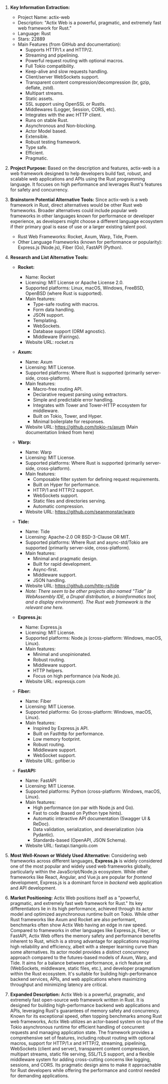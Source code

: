 1.  **Key Information Extraction:**
    *   Project Name: actix-web
    *   Description: "Actix Web is a powerful, pragmatic, and extremely fast web framework for Rust."
    *   Language: Rust
    *   Stars: 22889
    *   Main Features (from GitHub and documentation):
        *   Supports HTTP/1.x and HTTP/2.
        *   Streaming and pipelining.
        *   Powerful request routing with optional macros.
        *   Full Tokio compatibility.
        *   Keep-alive and slow requests handling.
        *   Client/server WebSockets support.
        *   Transparent content compression/decompression (br, gzip, deflate, zstd).
        *   Multipart streams.
        *   Static assets.
        *   SSL support using OpenSSL or Rustls.
        *   Middlewares (Logger, Session, CORS, etc).
        *   Integrates with the awc HTTP client.
        *   Runs on stable Rust.
        *   Asynchronous and Non-blocking.
        *   Actor Model based.
        *   Extensible.
        *   Robust testing framework.
        *   Type safe.
        *   Efficient.
        *   Pragmatic.

2.  **Project Purpose:**
    Based on the description and features, actix-web is a web framework designed to help developers build fast, robust, and scalable web applications and APIs using the Rust programming language. It focuses on high performance and leverages Rust's features for safety and concurrency.

3.  **Brainstorm Potential Alternative Tools:**
    Since actix-web is a web framework in Rust, direct alternatives would be other Rust web frameworks. Broader alternatives could include popular web frameworks in other languages known for performance or developer experience, as developers might choose a different language ecosystem if their primary goal is ease of use or a larger existing talent pool.

    *   Rust Web Frameworks: Rocket, Axum, Warp, Tide, Poem.
    *   Other Language Frameworks (known for performance or popularity): Express.js (Node.js), Fiber (Go), FastAPI (Python).

4.  **Research and List Alternative Tools:**

    *   **Rocket:**
        *   Name: Rocket
        *   Licensing: MIT License or Apache License 2.0.
        *   Supported platforms: Linux, macOS, Windows, FreeBSD, OpenBSD (where Rust is supported).
        *   Main features:
            *   Type-safe routing with macros.
            *   Form data handling.
            *   JSON support.
            *   Templating.
            *   WebSockets.
            *   Database support (ORM agnostic).
            *   Middleware (Fairings).
        *   Website URL: rocket.rs

    *   **Axum:**
        *   Name: Axum
        *   Licensing: MIT License.
        *   Supported platforms: Where Rust is supported (primarily server-side, cross-platform).
        *   Main features:
            *   Macro-free routing API.
            *   Declarative request parsing using extractors.
            *   Simple and predictable error handling.
            *   Integrates with Tower and Tower-HTTP ecosystem for middleware.
            *   Built on Tokio, Tower, and Hyper.
            *   Minimal boilerplate for responses.
        *   Website URL: https://github.com/tokio-rs/axum (Main documentation linked from here)

    *   **Warp:**
        *   Name: Warp
        *   Licensing: MIT License.
        *   Supported platforms: Where Rust is supported (primarily server-side, cross-platform).
        *   Main features:
            *   Composable filter system for defining request requirements.
            *   Built on Hyper for performance.
            *   HTTP/1 and HTTP/2 support.
            *   WebSockets support.
            *   Static files and directories serving.
            *   Automatic compression.
        *   Website URL: https://github.com/seanmonstar/warp

    *   **Tide:**
        *   Name: Tide
        *   Licensing: Apache-2.0 OR BSD-3-Clause OR MIT.
        *   Supported platforms: Where Rust and async-std/Tokio are supported (primarily server-side, cross-platform).
        *   Main features:
            *   Minimal and pragmatic design.
            *   Built for rapid development.
            *   Async-first.
            *   Middleware support.
            *   JSON handling.
        *   Website URL: https://github.com/http-rs/tide
        *   *Note: There seem to be other projects also named "Tide" (a WebAssembly IDE, a Drupal distribution, a bioinformatics tool, and a display environment). The Rust web framework is the relevant one here.*

    *   **Express.js:**
        *   Name: Express.js
        *   Licensing: MIT License.
        *   Supported platforms: Node.js (cross-platform: Windows, macOS, Linux).
        *   Main features:
            *   Minimal and unopinionated.
            *   Robust routing.
            *   Middleware support.
            *   HTTP helpers.
            *   Focus on high performance (via Node.js).
        *   Website URL: expressjs.com

    *   **Fiber:**
        *   Name: Fiber
        *   Licensing: MIT License.
        *   Supported platforms: Go (cross-platform: Windows, macOS, Linux).
        *   Main features:
            *   Inspired by Express.js API.
            *   Built on Fasthttp for performance.
            *   Low memory footprint.
            *   Robust routing.
            *   Middleware support.
            *   WebSocket support.
        *   Website URL: gofiber.io

    *   **FastAPI:**
        *   Name: FastAPI
        *   Licensing: MIT License.
        *   Supported platforms: Python (cross-platform: Windows, macOS, Linux).
        *   Main features:
            *   High performance (on par with Node.js and Go).
            *   Fast to code (based on Python type hints).
            *   Automatic interactive API documentation (Swagger UI & ReDoc).
            *   Data validation, serialization, and deserialization (via Pydantic).
            *   Standards-based (OpenAPI, JSON Schema).
        *   Website URL: fastapi.tiangolo.com

5.  **Most Well-Known or Widely Used Alternative:**
    Considering web frameworks across different languages, **Express.js** is widely considered one of the most popular and widely used web frameworks globally, particularly within the JavaScript/Node.js ecosystem. While other frameworks like React, Angular, and Vue.js are popular for *frontend* development, Express.js is a dominant force in *backend* web application and API development.

6.  **Market Positioning:**
    Actix Web positions itself as a "powerful, pragmatic, and extremely fast web framework for Rust." Its key differentiators lie in its high performance, achieved through its actor model and optimized asynchronous runtime built on Tokio. While other Rust frameworks like Axum and Rocket are also performant, benchmarks often show Actix Web having an edge in raw speed. Compared to frameworks in other languages like Express.js, Fiber, or FastAPI, Actix Web offers the memory safety and performance benefits inherent to Rust, which is a strong advantage for applications requiring high reliability and efficiency, albeit with a steeper learning curve than some alternatives. Its actor model provides a distinct concurrency approach compared to the futures-based models of Axum, Warp, and Tide. It aims for a balance between performance, a rich feature set (WebSockets, middleware, static files, etc.), and developer pragmatism within the Rust ecosystem. It's suitable for building high-performance backend services, APIs, and web applications where maximizing throughput and minimizing latency are critical.

7.  **Expanded Description:**
    Actix Web is a powerful, pragmatic, and extremely fast open-source web framework written in Rust. It is designed for building high-performance backend web applications and APIs, leveraging Rust's guarantees of memory safety and concurrency. Known for its exceptional speed, often topping benchmarks among Rust web frameworks, Actix Web utilizes an actor-based system on top of the Tokio asynchronous runtime for efficient handling of concurrent requests and managing application state. The framework provides a comprehensive set of features, including robust routing with optional macros, support for HTTP/1.x and HTTP/2, streaming, pipelining, WebSockets (client and server), transparent content compression, multipart streams, static file serving, SSL/TLS support, and a flexible middleware system for adding cross-cutting concerns like logging, sessions, and CORS. Its pragmatic design aims to make it approachable for Rust developers while offering the performance and control needed for demanding applications.